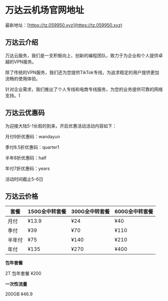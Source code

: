 # 万达云机场官网地址

最新地址：[https://tz.059950.xyz](https://tz.059950.xyz)

## 万达云介绍

万达云服务，我们是一支积极向上、创新的编程团队，致力于为企业和个人提供卓越的VPN服务。

除了传统的VPN服务，我们还为您提供TikTok专线，为追求稳定的用户提供更加流畅的使用体验。

针对企业需求，我们推出了个人专线和电商专线服务，为您的业务提供可靠的网络支持。1

## 万达云优惠码

为迎接大陆5-1长假的到来，开启优惠活动活动内容如下：

月付9折优惠码：wandayun

季付8.5折优惠码：quarter1

半年8折优惠码：half

年付7折优惠码：years

活动时间截止5-6日

## 万达云价格

|套餐|150G全中转套餐|300G全中转套餐|600G全中转套餐|
|----|----|----|----|
|月付|¥13.9|¥24|¥40|
|季付|¥39|¥70|¥110|
|半年付|¥75|¥140|¥210|
|年付|¥135|¥270|¥400|

**包年套餐**

2T 包年套餐  ¥200

**一次性流量**

200GB ¥46.9

